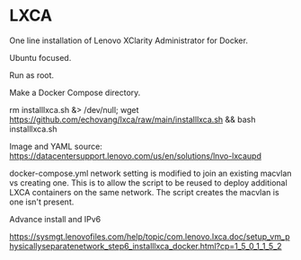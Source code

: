 # LXCA
One line installation of Lenovo XClarity Administrator for Docker.

Ubuntu focused.

Run as root.

Make a Docker Compose directory.

rm installlxca.sh &> /dev/null; wget https://github.com/echovang/lxca/raw/main/installlxca.sh && bash installlxca.sh

Image and YAML source: https://datacentersupport.lenovo.com/us/en/solutions/lnvo-lxcaupd

docker-compose.yml network setting is modified to join an existing macvlan vs creating one. This is to allow the script to be reused to deploy additional LXCA containers on the same network. The script creates the macvlan is one isn't present.

Advance install and IPv6

https://sysmgt.lenovofiles.com/help/topic/com.lenovo.lxca.doc/setup_vm_physicallyseparatenetwork_step6_installlxca_docker.html?cp=1_5_0_1_1_5_2
